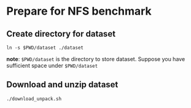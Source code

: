 # Prepare for NFS benchmark

## Create directory for dataset

````shell
ln -s $PWD/dataset ./dataset
````

**note**: `$PWD/dataset` is the directory to store dataset. Suppose you have sufficient space under `$PWD/dataset`

## Download and unzip dataset

````shell
./download_unpack.sh
````


